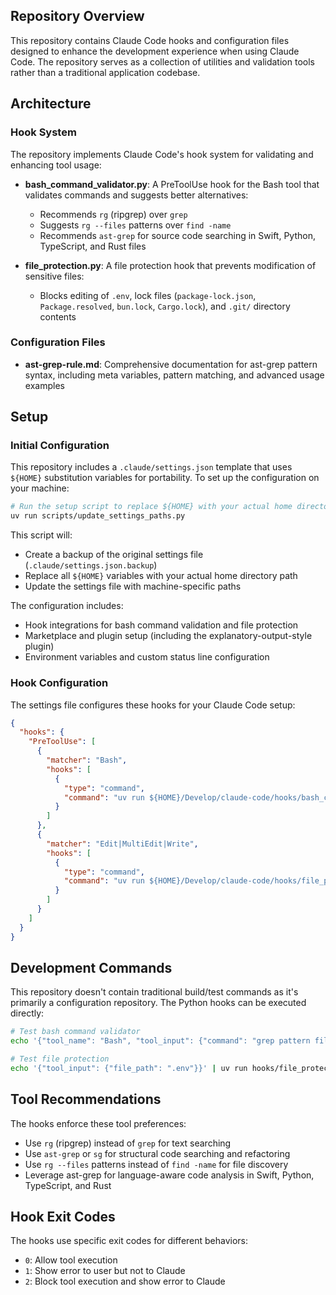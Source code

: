 ## Repository Overview

This repository contains Claude Code hooks and configuration files designed to enhance the development experience when using Claude Code. The repository serves as a collection of utilities and validation tools rather than a traditional application codebase.

## Architecture

### Hook System
The repository implements Claude Code's hook system for validating and enhancing tool usage:

- **bash_command_validator.py**: A PreToolUse hook for the Bash tool that validates commands and suggests better alternatives:
  - Recommends `rg` (ripgrep) over `grep`
  - Suggests `rg --files` patterns over `find -name`
  - Recommends `ast-grep` for source code searching in Swift, Python, TypeScript, and Rust files

- **file_protection.py**: A file protection hook that prevents modification of sensitive files:
  - Blocks editing of `.env`, lock files (`package-lock.json`, `Package.resolved`, `bun.lock`, `Cargo.lock`), and `.git/` directory contents

### Configuration Files
- **ast-grep-rule.md**: Comprehensive documentation for ast-grep pattern syntax, including meta variables, pattern matching, and advanced usage examples

## Setup

### Initial Configuration

This repository includes a `.claude/settings.json` template that uses `${HOME}` substitution variables for portability. To set up the configuration on your machine:

```bash
# Run the setup script to replace ${HOME} with your actual home directory
uv run scripts/update_settings_paths.py
```

This script will:
- Create a backup of the original settings file (`.claude/settings.json.backup`)
- Replace all `${HOME}` variables with your actual home directory path
- Update the settings file with machine-specific paths

The configuration includes:
- Hook integrations for bash command validation and file protection
- Marketplace and plugin setup (including the explanatory-output-style plugin)
- Environment variables and custom status line configuration

### Hook Configuration

The settings file configures these hooks for your Claude Code setup:

```json
{
  "hooks": {
    "PreToolUse": [
      {
        "matcher": "Bash",
        "hooks": [
          {
            "type": "command",
            "command": "uv run ${HOME}/Develop/claude-code/hooks/bash_command_validator.py"
          }
        ]
      },
      {
        "matcher": "Edit|MultiEdit|Write",
        "hooks": [
          {
            "type": "command",
            "command": "uv run ${HOME}/Develop/claude-code/hooks/file_protection.py"
          }
        ]
      }
    ]
  }
}
```

## Development Commands

This repository doesn't contain traditional build/test commands as it's primarily a configuration repository. The Python hooks can be executed directly:

```bash
# Test bash command validator
echo '{"tool_name": "Bash", "tool_input": {"command": "grep pattern file.txt"}}' | uv run hooks/bash_command_validator.py

# Test file protection
echo '{"tool_input": {"file_path": ".env"}}' | uv run hooks/file_protection.py
```

## Tool Recommendations

The hooks enforce these tool preferences:
- Use `rg` (ripgrep) instead of `grep` for text searching
- Use `ast-grep` or `sg` for structural code searching and refactoring
- Use `rg --files` patterns instead of `find -name` for file discovery
- Leverage ast-grep for language-aware code analysis in Swift, Python, TypeScript, and Rust

## Hook Exit Codes

The hooks use specific exit codes for different behaviors:
- `0`: Allow tool execution
- `1`: Show error to user but not to Claude
- `2`: Block tool execution and show error to Claude

